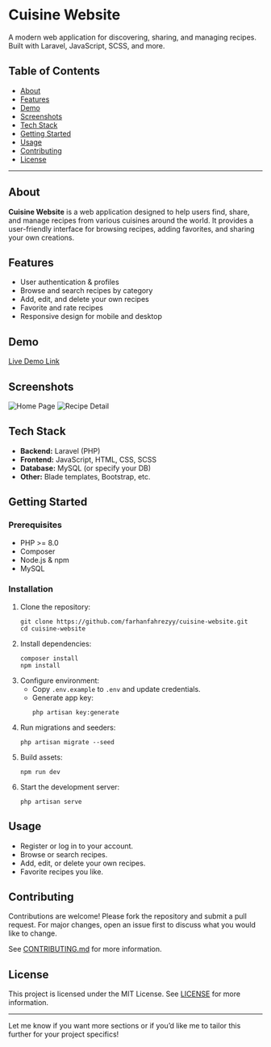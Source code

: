 
# Cuisine Website

A modern web application for discovering, sharing, and managing recipes. Built with Laravel, JavaScript, SCSS, and more.

## Table of Contents

- [About](#about)
- [Features](#features)
- [Demo](#demo)
- [Screenshots](#screenshots)
- [Tech Stack](#tech-stack)
- [Getting Started](#getting-started)
- [Usage](#usage)
- [Contributing](#contributing)
- [License](#license)

---

## About

**Cuisine Website** is a web application designed to help users find, share, and manage recipes from various cuisines around the world. It provides a user-friendly interface for browsing recipes, adding favorites, and sharing your own creations.

## Features

- User authentication & profiles
- Browse and search recipes by category
- Add, edit, and delete your own recipes
- Favorite and rate recipes
- Responsive design for mobile and desktop

## Demo

[Live Demo Link](#) <!-- Add the link if available -->

## Screenshots

<!-- Include images/screenshots of your app here -->
![Home Page](screenshots/home.png)
![Recipe Detail](screenshots/recipe-detail.png)

## Tech Stack

- **Backend:** Laravel (PHP)
- **Frontend:** JavaScript, HTML, CSS, SCSS
- **Database:** MySQL (or specify your DB)
- **Other:** Blade templates, Bootstrap, etc.

## Getting Started

### Prerequisites

- PHP >= 8.0
- Composer
- Node.js & npm
- MySQL

### Installation

1. Clone the repository:
   ```
   git clone https://github.com/farhanfahrezyy/cuisine-website.git
   cd cuisine-website
   ```
2. Install dependencies:
   ```
   composer install
   npm install
   ```
3. Configure environment:
   - Copy `.env.example` to `.env` and update credentials.
   - Generate app key:
     ```
     php artisan key:generate
     ```
4. Run migrations and seeders:
   ```
   php artisan migrate --seed
   ```
5. Build assets:
   ```
   npm run dev
   ```
6. Start the development server:
   ```
   php artisan serve
   ```

## Usage

- Register or log in to your account.
- Browse or search recipes.
- Add, edit, or delete your own recipes.
- Favorite recipes you like.

## Contributing

Contributions are welcome! Please fork the repository and submit a pull request. For major changes, open an issue first to discuss what you would like to change.

See [CONTRIBUTING.md](CONTRIBUTING.md) for more information.

## License

This project is licensed under the MIT License. See [LICENSE](LICENSE) for more information.

---

Let me know if you want more sections or if you’d like me to tailor this further for your project specifics!
